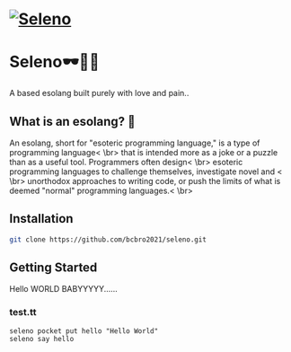 # [![Seleno](https://i.kym-cdn.com/entries/icons/facebook/000/047/114/yellow_emoji_in_darkness_cover.jpg)](https://github.com/bcbro2021/seleno)
# Seleno🕶💅🔥
A based esolang built purely with love and pain..
## What is an esolang? 🤔
An esolang, short for "esoteric programming language," is a type of programming language< \br>
that is intended more as a joke or a puzzle than as a useful tool. Programmers often design< \br>
esoteric programming languages to challenge themselves, investigate novel and < \br>
unorthodox approaches to writing code, or push the limits of what is deemed "normal" programming languages.< \br>

## Installation
```sh
git clone https://github.com/bcbro2021/seleno.git
```
## Getting Started
Hello WORLD BABYYYYY......
### test.tt
```seleno
seleno pocket put hello "Hello World"
seleno say hello
```
